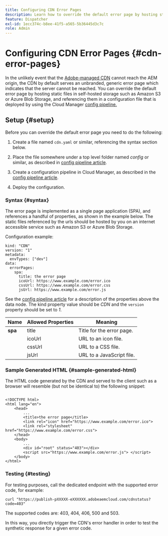 ```yaml
---
title: Configuring CDN Error Pages
description: Learn how to override the default error page by hosting static files in self-hosted storage such as Amazon S3 or Azure Blob Storage, and referencing them in a configuration file that is deployed using the Cloud Manager config pipeline.
feature: Dispatcher
exl-id: 1ecc374c-b8ee-41f5-a565-5b36445d3c7c
role: Admin
---
```


# Configuring CDN Error Pages {#cdn-error-pages}

In the unlikely event that the [Adobe-managed CDN](/help/implementing/dispatcher/cdn.md#aem-managed-cdn) cannot reach the AEM origin, the CDN by default serves an unbranded, generic error page which indicates that the server cannot be reached. You can override the default error page by hosting static files in self-hosted storage such as Amazon S3 or Azure Blob Storage, and referencing them in a configuration file that is deployed by using the Cloud Manager [config pipeline.](/help/operations/config-pipeline.md#managing-in-cloud-manager)

## Setup {#setup}

Before you can override the default error page you need to do the following:

1. Create a file named `cdn.yaml` or similar, referencing the syntax section below. 

1. Place the file somewhere under a top level folder named *config* or similar, as described in [config pipeline article](/help/operations/config-pipeline.md#folder-structure).

1. Create a configuration pipeline in Cloud Manager, as described in the [config pipeline article](/help/operations/config-pipeline.md#managing-in-cloud-manager). 

1. Deploy the configuration.

### Syntax {#syntax}

The error page is implemented as a single page application (SPA), and references a handful of properties, as shown in the example below.  The static files referenced by the urls should be hosted by you on an internet accessible service such as Amazon S3 or Azure Blob Storage.

Configuration example:

```
kind: "CDN"
version: "1"
metadata:
  envTypes: ["dev"]
data:
  errorPages:
    spa:
      title: the error page
      icoUrl: https://www.example.com/error.ico
      cssUrl: https://www.example.com/error.css
      jsUrl: https://www.example.com/error.js
```
See the [config pipeline article](/help/operations/config-pipeline.md#common-syntax) for a description of the properties above the data node. The kind property value should be *CDN* and the `version` property should be set to *1*.


| Name      | Allowed Properties               | Meaning     |
|-----------|--------------------------|-------------|
| **spa** |title|Title for the error page.|
|     |icoUrl|URL to an icon file.|
|     |cssUrl|URL to a CSS file.|
|     |jsUrl|URL to a JavaScript file.|

### Sample Generated HTML {#sample-generated-html}

The HTML code generated by the CDN and served to the client such as a browser will resemble (but not be identical to) the following snippet:

```

<!DOCTYPE html>
<html lang="en">
    <head>
        ...
        <title>the error page</title>
        <link rel="icon" href="https://www.example.com/error.ico">
        <link rel="stylesheet" href="https://www.example.com/error.css">
    </head>
    <body>
        ...
        <div id="root" status="403"></div>
        <script src="https://www.example.com/error.js"> </script>
    </body>
</html>

```

### Testing {#testing}

For testing purposes, call the dedicated endpoint with the supported error code, for example:

```
curl "https://publish-pXXXXX-eXXXXXX.adobeaemcloud.com/cdnstatus?code=403"

```

The supported codes are: 403, 404, 406, 500 and 503.

In this way, you directly trigger the CDN's error handler in order to test the synthetic response for a given error code.
